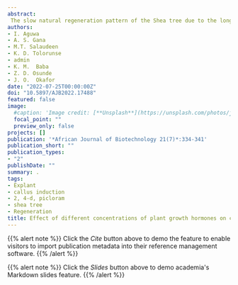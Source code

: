 ```yaml
---
abstract: 
 The slow natural regeneration pattern of the Shea tree due to the long gestation period and intense harvest has limited the domestication and genetic improvement of this tree. These limitations have necessitated the need for an alternative method of conserving the Shea tree outside the natural habitat. The propagation of the Shea tree by the in-vitro clonal technique presents such an alternative method. The purpose of this study was to determine the optimal concentration of 2, 4-dichlorophenoxyacetic acid (2, 4-D) and Picloram in Murashige and Skoog medium for callus formation and regeneration. The first experiment was done to achieve the best surface sterilization method and the effect of different concentrations of 2, 4-D or Picloram on callus formation. Callus induction percentage (CI%) of the explants in Murashige and Skoog medium were evaluated. The basal media were supplemented with 30 g/L of sucrose, 2.8 g/L phytagel and combinations of 2, 4-D or Picloram in various concentrations (1.5, 2.0, 2.5, 3.0, 3.5, 4.0, and 4.5 mg/L) replicated four times with five explants in each bottle. From the result, the leaf explants soaked in 70% ethanol for 1 min and 1% sodium hypochlorite for 15 min with 1 ?l of tween 20 had the highest percentage (100%) of sterile leaf explants and showed no contaminations both in the leaf and media. Callus was induced at 2 weeks of culturing in all the treatments except for MS basal without growth hormone which induced no callus. A concentration of 1.5 mg/ L 2, 4-D gave the best callus. The highest CI% (100%) was shown at 4 weeks in MS + 3.5 mg/L picloram media. The callus was light in colour and friable in texture. The result indicated that Picloram gave better callus compared to other treatments and will give a better response for regeneration of Shea tree. 
authors:
- I. Aguwa
- A. S. Gana 
- M.T. Salaudeen
- K. D. Tolorunse
- admin 
- K. M.  Baba 
- Z. D. Osunde 
- J. O.  Okafor
date: "2022-07-25T00:00:00Z"
doi: "10.5897/AJB2022.17488"
featured: false
image:
  #caption: 'Image credit: [**Unsplash**](https://unsplash.com/photos/jdD8gXaTZsc)'
  focal_point: ""
  preview_only: false
projects: []
publication: '*African Journal of Biotechnology 21(7)*:334-341'
publication_short: ""
publication_types:
- "2"
publishDate: ""
summary: .
tags:
- Explant
- callus induction
- 2, 4-d, picloram
- shea tree
- Regeneration
title: Effect of different concentrations of plant growth hormones on callus induction and regeneration of Shea tree (*Vitellaria paradoxa*)
---
```

{{% alert note %}}
Click the *Cite* button above to demo the feature to enable visitors to import publication metadata into their reference management software.
{{% /alert %}}

{{% alert note %}}
Click the *Slides* button above to demo academia's Markdown slides feature.
{{% /alert %}}
